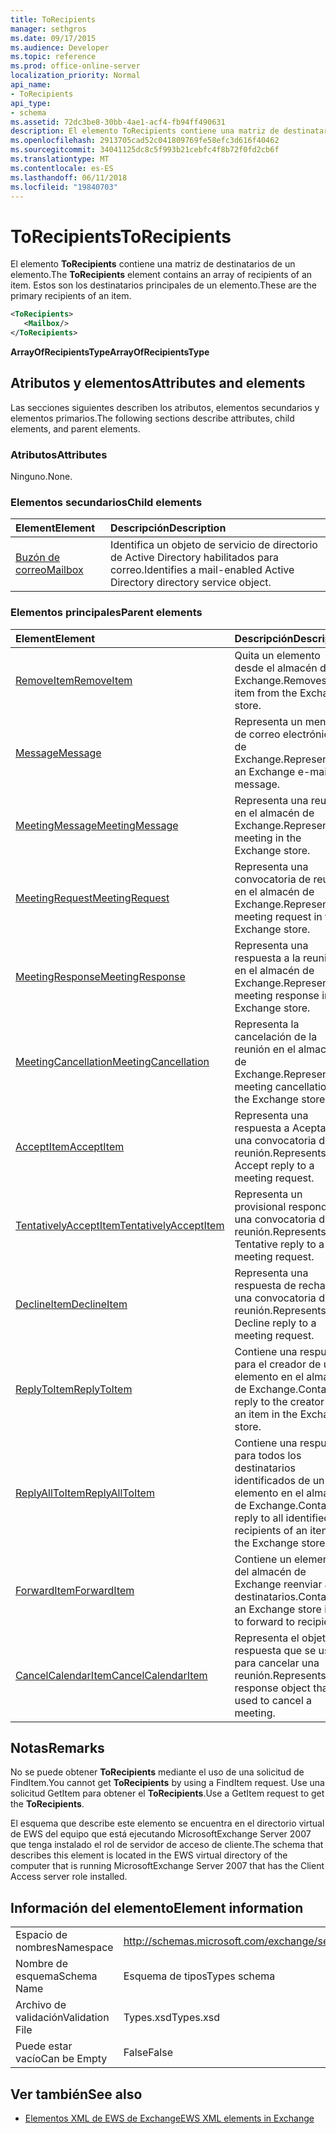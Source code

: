 ```yaml
---
title: ToRecipients
manager: sethgros
ms.date: 09/17/2015
ms.audience: Developer
ms.topic: reference
ms.prod: office-online-server
localization_priority: Normal
api_name:
- ToRecipients
api_type:
- schema
ms.assetid: 72dc3be8-30bb-4ae1-acf4-fb94ff490631
description: El elemento ToRecipients contiene una matriz de destinatarios de un elemento. Estos son los destinatarios principales de un elemento.
ms.openlocfilehash: 2913705cad52c041809769fe58efc3d616f40462
ms.sourcegitcommit: 34041125dc8c5f993b21cebfc4f8b72f0fd2cb6f
ms.translationtype: MT
ms.contentlocale: es-ES
ms.lasthandoff: 06/11/2018
ms.locfileid: "19840703"
---
```

# <a name="torecipients"></a><span data-ttu-id="42c37-104">ToRecipients</span><span class="sxs-lookup"><span data-stu-id="42c37-104">ToRecipients</span></span>

<span data-ttu-id="42c37-105">El elemento **ToRecipients** contiene una matriz de destinatarios de un elemento.</span><span class="sxs-lookup"><span data-stu-id="42c37-105">The **ToRecipients** element contains an array of recipients of an item.</span></span> <span data-ttu-id="42c37-106">Estos son los destinatarios principales de un elemento.</span><span class="sxs-lookup"><span data-stu-id="42c37-106">These are the primary recipients of an item.</span></span> 
  
```xml
<ToRecipients>
   <Mailbox/>
</ToRecipients>
```

 <span data-ttu-id="42c37-107">**ArrayOfRecipientsType**</span><span class="sxs-lookup"><span data-stu-id="42c37-107">**ArrayOfRecipientsType**</span></span>
## <a name="attributes-and-elements"></a><span data-ttu-id="42c37-108">Atributos y elementos</span><span class="sxs-lookup"><span data-stu-id="42c37-108">Attributes and elements</span></span>

<span data-ttu-id="42c37-109">Las secciones siguientes describen los atributos, elementos secundarios y elementos primarios.</span><span class="sxs-lookup"><span data-stu-id="42c37-109">The following sections describe attributes, child elements, and parent elements.</span></span>
  
### <a name="attributes"></a><span data-ttu-id="42c37-110">Atributos</span><span class="sxs-lookup"><span data-stu-id="42c37-110">Attributes</span></span>

<span data-ttu-id="42c37-111">Ninguno.</span><span class="sxs-lookup"><span data-stu-id="42c37-111">None.</span></span>
  
### <a name="child-elements"></a><span data-ttu-id="42c37-112">Elementos secundarios</span><span class="sxs-lookup"><span data-stu-id="42c37-112">Child elements</span></span>

|<span data-ttu-id="42c37-113">**Element**</span><span class="sxs-lookup"><span data-stu-id="42c37-113">**Element**</span></span>|<span data-ttu-id="42c37-114">**Descripción**</span><span class="sxs-lookup"><span data-stu-id="42c37-114">**Description**</span></span>|
|:-----|:-----|
|[<span data-ttu-id="42c37-115">Buzón de correo</span><span class="sxs-lookup"><span data-stu-id="42c37-115">Mailbox</span></span>](mailbox.md) <br/> |<span data-ttu-id="42c37-116">Identifica un objeto de servicio de directorio de Active Directory habilitados para correo.</span><span class="sxs-lookup"><span data-stu-id="42c37-116">Identifies a mail-enabled Active Directory directory service object.</span></span>  <br/> |
   
### <a name="parent-elements"></a><span data-ttu-id="42c37-117">Elementos principales</span><span class="sxs-lookup"><span data-stu-id="42c37-117">Parent elements</span></span>

|<span data-ttu-id="42c37-118">**Element**</span><span class="sxs-lookup"><span data-stu-id="42c37-118">**Element**</span></span>|<span data-ttu-id="42c37-119">**Descripción**</span><span class="sxs-lookup"><span data-stu-id="42c37-119">**Description**</span></span>|
|:-----|:-----|
|[<span data-ttu-id="42c37-120">RemoveItem</span><span class="sxs-lookup"><span data-stu-id="42c37-120">RemoveItem</span></span>](removeitem.md) <br/> |<span data-ttu-id="42c37-121">Quita un elemento desde el almacén de Exchange.</span><span class="sxs-lookup"><span data-stu-id="42c37-121">Removes an item from the Exchange store.</span></span>  <br/> |
|[<span data-ttu-id="42c37-122">Message</span><span class="sxs-lookup"><span data-stu-id="42c37-122">Message</span></span>](message-ex15websvcsotherref.md) <br/> |<span data-ttu-id="42c37-123">Representa un mensaje de correo electrónico de Exchange.</span><span class="sxs-lookup"><span data-stu-id="42c37-123">Represents an Exchange e-mail message.</span></span>  <br/> |
|[<span data-ttu-id="42c37-124">MeetingMessage</span><span class="sxs-lookup"><span data-stu-id="42c37-124">MeetingMessage</span></span>](meetingmessage.md) <br/> |<span data-ttu-id="42c37-125">Representa una reunión en el almacén de Exchange.</span><span class="sxs-lookup"><span data-stu-id="42c37-125">Represents a meeting in the Exchange store.</span></span>  <br/> |
|[<span data-ttu-id="42c37-126">MeetingRequest</span><span class="sxs-lookup"><span data-stu-id="42c37-126">MeetingRequest</span></span>](meetingrequest.md) <br/> |<span data-ttu-id="42c37-127">Representa una convocatoria de reunión en el almacén de Exchange.</span><span class="sxs-lookup"><span data-stu-id="42c37-127">Represents a meeting request in the Exchange store.</span></span>  <br/> |
|[<span data-ttu-id="42c37-128">MeetingResponse</span><span class="sxs-lookup"><span data-stu-id="42c37-128">MeetingResponse</span></span>](meetingresponse.md) <br/> |<span data-ttu-id="42c37-129">Representa una respuesta a la reunión en el almacén de Exchange.</span><span class="sxs-lookup"><span data-stu-id="42c37-129">Represents a meeting response in the Exchange store.</span></span>  <br/> |
|[<span data-ttu-id="42c37-130">MeetingCancellation</span><span class="sxs-lookup"><span data-stu-id="42c37-130">MeetingCancellation</span></span>](meetingcancellation.md) <br/> |<span data-ttu-id="42c37-131">Representa la cancelación de la reunión en el almacén de Exchange.</span><span class="sxs-lookup"><span data-stu-id="42c37-131">Represents a meeting cancellation in the Exchange store.</span></span>  <br/> |
|[<span data-ttu-id="42c37-132">AcceptItem</span><span class="sxs-lookup"><span data-stu-id="42c37-132">AcceptItem</span></span>](acceptitem.md) <br/> |<span data-ttu-id="42c37-133">Representa una respuesta a Aceptar a una convocatoria de reunión.</span><span class="sxs-lookup"><span data-stu-id="42c37-133">Represents an Accept reply to a meeting request.</span></span>  <br/> |
|[<span data-ttu-id="42c37-134">TentativelyAcceptItem</span><span class="sxs-lookup"><span data-stu-id="42c37-134">TentativelyAcceptItem</span></span>](tentativelyacceptitem.md) <br/> |<span data-ttu-id="42c37-135">Representa un provisional responde a una convocatoria de reunión.</span><span class="sxs-lookup"><span data-stu-id="42c37-135">Represents a Tentative reply to a meeting request.</span></span>  <br/> |
|[<span data-ttu-id="42c37-136">DeclineItem</span><span class="sxs-lookup"><span data-stu-id="42c37-136">DeclineItem</span></span>](declineitem.md) <br/> |<span data-ttu-id="42c37-137">Representa una respuesta de rechazo a una convocatoria de reunión.</span><span class="sxs-lookup"><span data-stu-id="42c37-137">Represents a Decline reply to a meeting request.</span></span>  <br/> |
|[<span data-ttu-id="42c37-138">ReplyToItem</span><span class="sxs-lookup"><span data-stu-id="42c37-138">ReplyToItem</span></span>](replytoitem.md) <br/> |<span data-ttu-id="42c37-139">Contiene una respuesta para el creador de un elemento en el almacén de Exchange.</span><span class="sxs-lookup"><span data-stu-id="42c37-139">Contains a reply to the creator of an item in the Exchange store.</span></span>  <br/> |
|[<span data-ttu-id="42c37-140">ReplyAllToItem</span><span class="sxs-lookup"><span data-stu-id="42c37-140">ReplyAllToItem</span></span>](replyalltoitem.md) <br/> |<span data-ttu-id="42c37-141">Contiene una respuesta para todos los destinatarios identificados de un elemento en el almacén de Exchange.</span><span class="sxs-lookup"><span data-stu-id="42c37-141">Contains a reply to all identified recipients of an item in the Exchange store.</span></span>  <br/> |
|[<span data-ttu-id="42c37-142">ForwardItem</span><span class="sxs-lookup"><span data-stu-id="42c37-142">ForwardItem</span></span>](forwarditem.md) <br/> |<span data-ttu-id="42c37-143">Contiene un elemento del almacén de Exchange reenviar a los destinatarios.</span><span class="sxs-lookup"><span data-stu-id="42c37-143">Contains an Exchange store item to forward to recipients.</span></span>  <br/> |
|[<span data-ttu-id="42c37-144">CancelCalendarItem</span><span class="sxs-lookup"><span data-stu-id="42c37-144">CancelCalendarItem</span></span>](cancelcalendaritem.md) <br/> |<span data-ttu-id="42c37-145">Representa el objeto de respuesta que se usa para cancelar una reunión.</span><span class="sxs-lookup"><span data-stu-id="42c37-145">Represents the response object that is used to cancel a meeting.</span></span>  <br/> |
   
## <a name="remarks"></a><span data-ttu-id="42c37-146">Notas</span><span class="sxs-lookup"><span data-stu-id="42c37-146">Remarks</span></span>

<span data-ttu-id="42c37-147">No se puede obtener **ToRecipients** mediante el uso de una solicitud de FindItem.</span><span class="sxs-lookup"><span data-stu-id="42c37-147">You cannot get **ToRecipients** by using a FindItem request.</span></span> <span data-ttu-id="42c37-148">Use una solicitud GetItem para obtener el **ToRecipients**.</span><span class="sxs-lookup"><span data-stu-id="42c37-148">Use a GetItem request to get the **ToRecipients**.</span></span>
  
<span data-ttu-id="42c37-149">El esquema que describe este elemento se encuentra en el directorio virtual de EWS del equipo que está ejecutando MicrosoftExchange Server 2007 que tenga instalado el rol de servidor de acceso de cliente.</span><span class="sxs-lookup"><span data-stu-id="42c37-149">The schema that describes this element is located in the EWS virtual directory of the computer that is running MicrosoftExchange Server 2007 that has the Client Access server role installed.</span></span>
  
## <a name="element-information"></a><span data-ttu-id="42c37-150">Información del elemento</span><span class="sxs-lookup"><span data-stu-id="42c37-150">Element information</span></span>

|||
|:-----|:-----|
|<span data-ttu-id="42c37-151">Espacio de nombres</span><span class="sxs-lookup"><span data-stu-id="42c37-151">Namespace</span></span>  <br/> |http://schemas.microsoft.com/exchange/services/2006/types  <br/> |
|<span data-ttu-id="42c37-152">Nombre de esquema</span><span class="sxs-lookup"><span data-stu-id="42c37-152">Schema Name</span></span>  <br/> |<span data-ttu-id="42c37-153">Esquema de tipos</span><span class="sxs-lookup"><span data-stu-id="42c37-153">Types schema</span></span>  <br/> |
|<span data-ttu-id="42c37-154">Archivo de validación</span><span class="sxs-lookup"><span data-stu-id="42c37-154">Validation File</span></span>  <br/> |<span data-ttu-id="42c37-155">Types.xsd</span><span class="sxs-lookup"><span data-stu-id="42c37-155">Types.xsd</span></span>  <br/> |
|<span data-ttu-id="42c37-156">Puede estar vacío</span><span class="sxs-lookup"><span data-stu-id="42c37-156">Can be Empty</span></span>  <br/> |<span data-ttu-id="42c37-157">False</span><span class="sxs-lookup"><span data-stu-id="42c37-157">False</span></span>  <br/> |
   
## <a name="see-also"></a><span data-ttu-id="42c37-158">Ver también</span><span class="sxs-lookup"><span data-stu-id="42c37-158">See also</span></span>



- [<span data-ttu-id="42c37-159">Elementos XML de EWS de Exchange</span><span class="sxs-lookup"><span data-stu-id="42c37-159">EWS XML elements in Exchange</span></span>](ews-xml-elements-in-exchange.md)

